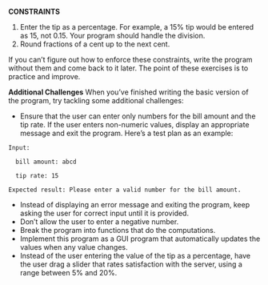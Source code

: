 **CONSTRAINTS**
1. Enter the tip as a percentage. For example, a 15% tip would be entered as 15, not 0.15. Your program should handle the division.
2. Round fractions of a cent up to the next cent.

If you can’t figure out how to enforce these constraints, write the program without them and come back to it later. The point of these exercises is to practice and improve.

**Additional Challenges**
When you’ve finished writing the basic version of the program, try tackling some additional challenges:

* Ensure that the user can enter only numbers for the bill amount and the tip rate. If the user enters non-numeric values, display an appropriate message and exit the program. Here’s a test plan as an example:
​ 	
```
Input:
​ 	
  bill amount: abcd
​ 	
  tip rate: 15
​ 	
Expected result: Please enter a valid number for the bill amount.
```

* Instead of displaying an error message and exiting the program, keep asking the user for correct input until it is provided.
* Don’t allow the user to enter a negative number.
* Break the program into functions that do the computations.
* Implement this program as a GUI program that automatically updates the values when any value changes.
* Instead of the user entering the value of the tip as a percentage, have the user drag a slider that rates satisfaction with the server, using a range between 5% and 20%.
